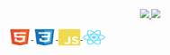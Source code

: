 

<div align="center">
  <a href="https://github.com/Joanluiz">
  <img height="160em" src="https://github-readme-stats.vercel.app/api?username=joanluiz&show_icons=true&theme=dracula&include_all_commits=true&count_private=true"/>
  <img height="160em" src="https://github-readme-stats.vercel.app/api/top-langs/?username=joanluiz&layout=compact&langs_count=7&theme=dracula"/>
</div>
<br>
<div style="display: inline_block">
  <img align="center" alt="Joan-HTML" height="30" width="40" src="https://raw.githubusercontent.com/devicons/devicon/master/icons/html5/html5-original.svg">
  <img align="center" alt="Joan-CSS" height="30" width="40" src="https://raw.githubusercontent.com/devicons/devicon/master/icons/css3/css3-original.svg">
  <img align="center" alt="Joan-Js" height="30" width="40" src="https://raw.githubusercontent.com/devicons/devicon/master/icons/javascript/javascript-plain.svg">
  <img align="center" alt="Joan-React" height="30" width="40" src="https://raw.githubusercontent.com/devicons/devicon/master/icons/react/react-original.svg">
</div>
